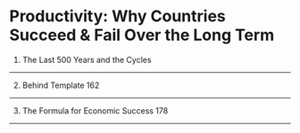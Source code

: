 Productivity: Why Countries Succeed & Fail Over the Long Term
=============================================================




1. The Last 500 Years and the Cycles
-------------------------------------



2. Behind Template 162
------------------------



3. The Formula for Economic Success 178
-----------------------------------------